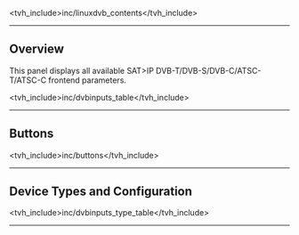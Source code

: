 <tvh_include>inc/linuxdvb_contents</tvh_include>

---

## Overview

This panel displays all available SAT>IP 
DVB-T/DVB-S/DVB-C/ATSC-T/ATSC-C frontend parameters.

<tvh_include>inc/dvbinputs_table</tvh_include>

---

## Buttons

<tvh_include>inc/buttons</tvh_include>

---

## Device Types and Configuration

<tvh_include>inc/dvbinputs_type_table</tvh_include>

---
